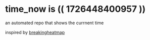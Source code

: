 # time_now is (( 1726448400957 ))

an automated repo that shows the currnent time

inspired by [breakingheatmap](https://github.com/breakingheatmap/breakingheatmap)